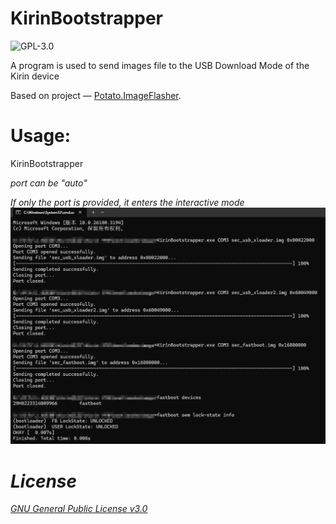 # KirinBootstrapper
![GPL-3.0](https://img.shields.io/github/license/mashed-potatoes/Potato.ImageFlasher.svg)

A program is used to send images file to the USB Download Mode of the Kirin device

Based on project — [Potato.ImageFlasher](https://github.com/mashed-potatoes/Potato.ImageFlasher).

# Usage: 
KirinBootstrapper <port> <file> <address> <sendTailFrame>

port can be "auto"

If only the port is provided, it enters the interactive mode
![image](example.png)

# License

[GNU General Public License v3.0](LICENSE.txt)
